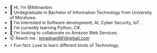 - 👋 Hi, I’m @Athnanbm
- 🔭 Undegraduate in Bachelor of Information Technology from University of Moratuwa.
- 👀 I’m interested in Software development, AI, Cyber Security, IoT.
- 🌱 I’m currently learning Python, C#.  
- 💞️ I’m looking to collaborate on Amazon Web Services.
- 📫 Reach me : bmadnan961@gmail.com
- ⚡ Fun fact:  Love to learn different kinds of Technology.


<!---
Athnanbm/Athnanbm is a ✨ special ✨ repository because its `README.md` (this file) appears on your GitHub profile.
You can click the Preview link to take a look at your changes.
--->
